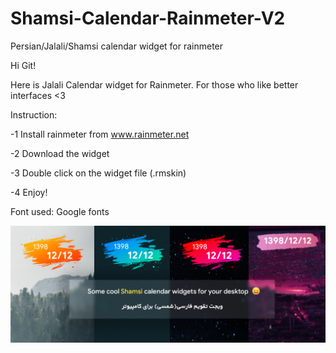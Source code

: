 # Shamsi-Calendar-Rainmeter-V2
Persian/Jalali/Shamsi calendar widget for rainmeter

Hi Git!

Here is Jalali Calendar widget for Rainmeter.
For those who like better interfaces <3

Instruction:

-1    Install rainmeter from www.rainmeter.net

-2    Download the widget

-3    Double click on the widget file (.rmskin)

-4    Enjoy!

Font used: Google fonts

![alt jalali calendar](https://raw.githubusercontent.com/adelghaenian/Shamsi-Calendar-Rainmeter-V2/master/jalali%20calendar.png)
